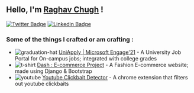 ## Hello, I'm [Raghav Chugh](https://github.com/raghavchugh21)  !

[![Twitter Badge](https://img.shields.io/badge/-@raghavchugh21-1ca0f1?style=flat-square&labelColor=1ca0f1&logo=twitter&logoColor=white&link=https://twitter.com/raghavchugh21)](https://twitter.com/raghavchugh21) 
[![Linkedin Badge](https://img.shields.io/badge/-raghavchugh21-blue?style=flat-square&logo=Linkedin&logoColor=white&link=https://www.linkedin.com/in/raghavchugh21/)](https://www.linkedin.com/in/raghavchugh21/)

<!-- This is taken from https://github.com/maddhruv/npm-statistics -->

### Some of the things I crafted or am crafting :


- ![graduation-hat](https://user-images.githubusercontent.com/65908705/147555845-2087cefb-68e5-4acc-aab6-50cd908f7ae4.png) [UniApply | Microsoft Engage'21](https://github.com/raghavchugh21/UniApply) - A University Job Portal for On-campus jobs; integrated with college grades
- ![t-shirt](https://user-images.githubusercontent.com/65908705/128639926-114a8633-7e30-4c1a-9cdf-45448e49e8cf.png) [Dash : E-commerce Project](https://github.com/raghavchugh21/Project-Dash) - A Fashion E-commerce website; made using Django & Bootstrap
- ![youtube](https://user-images.githubusercontent.com/65908705/108063100-ba615d80-7080-11eb-86b7-5b07dac61c03.png) [Youtube Clickbait Detector](https://github.com/raghavchugh21/extension-bp) - A chrome extension that filters out youtube clickbaits
